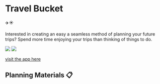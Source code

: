 # Travel Bucket
✈️☀️

Interested in creating an easy a seamless method of planning your future trips? Spend more time enjoying your trips than thinking of things to do.

<img src="../travel-bucket/public/media/screenshot1.png">
<img src="../travel-bucket/public/media/screenshot2.png">

<a href="https://travel-bucket.fly.dev/">visit the app here </a>

## Planning Materials 📋


